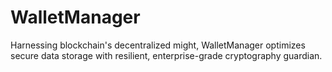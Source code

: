# WalletManager
Harnessing blockchain's decentralized might, WalletManager optimizes secure data storage with resilient, enterprise-grade cryptography guardian.
